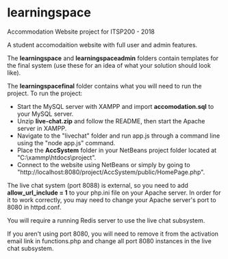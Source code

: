 # learningspace
Accommodation Website project for ITSP200 - 2018

A student accomodaition website with full user and admin features.

The **learningspace** and **learningspaceadmin** folders contain templates for the final system (use these for an idea of what your solution should look like).

The **learningspacefinal** folder contains what you will need to run the project. To run the project:
- Start the MySQL server with XAMPP and import **accomodation.sql** to your MySQL server.
- Unzip **live-chat.zip** and follow the README, then start the Apache server in XAMPP.
- Navigate to the "livechat" folder and run app.js through a command line using the "node app.js" command.
- Place the **AccSystem** folder in your NetBeans project folder located at "C:\xammp\htdocs\project".
- Connect to the website using NetBeans or simply by going to "http://localhost:8080/project/AccSystem/public/HomePage.php".

The live chat system (port 8088) is external, so you need to add **allow_url_include = 1** to your php.ini file on your Apache server. In order for it to work correctly, you may need to change your Apache server's port to 8080 in httpd.conf.

You will require a running Redis server to use the live chat subsystem.

If you aren't using port 8080, you will need to remove it from the activation email link in functions.php and change all port 8080 instances in the live chat subsystem.
